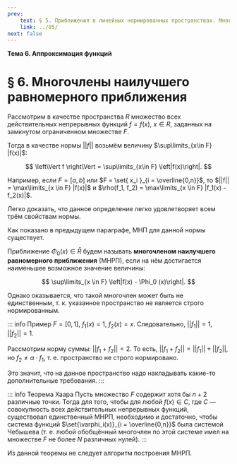 ```yaml
---
prev:
    text: § 5. Приближения в линейных нормированных пространствах. Многочлены наилучшего приближения
    link: ../05/
next: false
---
```


**Тема 6. Аппроксимация функций**

# § 6. Многочлены наилучшего равномерного приближения

Рассмотрим в качестве пространства $R$ множество всех действительных непрерывных функций $f = f(x)$, $x \in R$, заданных на замкнутом ограниченном множестве $F$.

Тогда в качестве нормы $||f||$ возьмём величину $\sup\limits_{x\in F} |f(x)|$:

$$
\left\Vert f \right\Vert = \sup\limits_{x\in F} \left|f(x)\right|.
$$

Например, если $F = [a, b]$ или $F = \set{ x_i }_{i = \overline{0,n}}$, то $||f|| = \max\limits_{x \in F} |f(x)|$ и $\rho(f_1, f_2) = \max\limits_{x \in F} |f_1(x) - f_2(x)|$.

Легко доказать, что данное определение легко удовлетворяет всем трём свойствам нормы.

Как показано в предыдущем параграфе, МНП для данной нормы существует.

Приближение $\Phi_0(x) \in \bar{R}$ будем называть **многочленом наилучшего равномерного приближения** (МНРП), если на нём достигается наименьшее возможное значение величины:

$$
\sup\limits_{x \in F} \left|f(x) - \Phi_0 (x)\right|.
$$

Однако оказывается, что такой многочлен может быть не единственным, т. к. указанное пространство не является строго нормированным.

::: info Пример
$F = [0, 1]$, $f_1(x) = 1$, $f_2(x) = x$. Следовательно, $||f_1|| = 1$, $||f_2|| = 1$.

Рассмотрим норму суммы: $||f_1 + f_2|| = 2$. То есть, $||f_1 + f_2|| = ||f_1|| + ||f_2||$, но $f_2 \ne \alpha \cdot f_1$, т. е. пространство не строго нормировано.

Это значит, что на данное пространство надо накладывать какие-то дополнительные требования.
:::

::: info Теорема Хаара
Пусть множество $F$ содержит хотя бы $n+2$ различные точки. Тогда для того, чтобы для любой $f(x) \in C$, где $C$ — совокупность всех действительных непрерывных функций, существовал единственный МНРП, необходимо и достаточно, чтобы система функций $\set{\varphi_i(x)}_{i = \overline{0,n}}$ была системой Чебышева (т. е. любой обобщённый многочлен по этой системе имел на множестве $F$ не более $N$ различных нулей).
:::

Из данной теоремы не следует алгоритм построения МНРП.